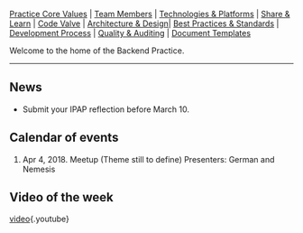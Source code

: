 <!-- TITLE: Digital OnUs Backend Practice -->
<!-- SUBTITLE: Share & Learn -->

[Practice Core Values](core_values) | [Team Members](team_members) | [Technologies & Platforms](technologies) | [Share & Learn](share_and_learn) | [Code Valve](code_valve) | [Architecture & Design](arch_and_design)| [Best Practices & Standards](best_practices) | [Development Process](code_snippets) | [Quality & Auditing](quality_and_auditting) | [Document Templates](doc_templates)

Welcome to the home of the Backend Practice.

-----
## News
* Submit your IPAP reflection before March 10.
## Calendar of events
1. Apr 4, 2018. Meetup (Theme still to define) Presenters: German and Nemesis
## Video of the week
[video](https://www.youtube.com/watch?v=STKCRSUsyP0){.youtube}
